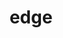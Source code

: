 ---
category: 4-letters
denotation: null
name: edge
reference_link: https://www.etymonline.com/word/edge
root_language: null
root_name: null
title: edge
type: free
word_sums:
- respelling: edge
  sum: 'Edge + '
---